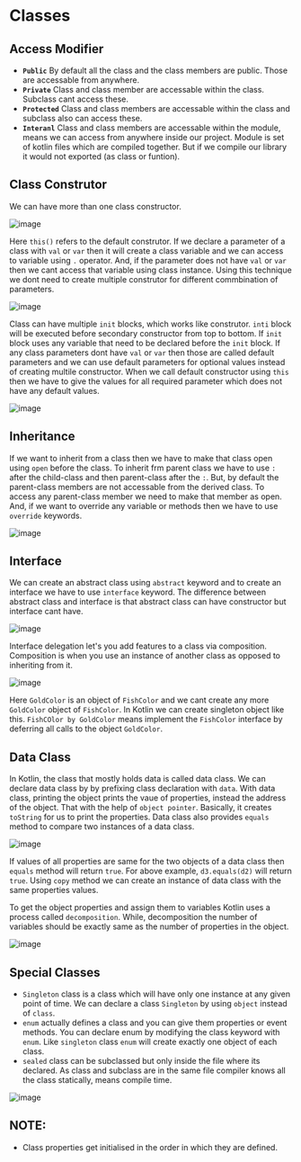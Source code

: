 # Classes

## Access Modifier
- **`Public`** By default all the class and the class members are public. Those are accessable from anywhere.
- **`Private`** Class and class member are accessable within the class. Subclass cant access these.
- **`Protected`** Class and class members are accessable within the class and subclass also can access these.
- **`Interanl`** Class and class members are accessable within the module, means we can access from anywhere inside our project. Module is set of kotlin files which are compiled together. But if we compile our library it would not exported (as class or funtion).

## Class Construtor
We can have more than one class constructor.

![image](https://github.com/user-attachments/assets/342fb9af-6dec-49fd-b0bb-ba5b26eeb2e9)

Here `this()` refers to the default construtor. If we declare a parameter of a class with `val` or `var` then it will create a class variable and we can access to variable using `.` operator. And, if the parameter does not have `val` or `var` then we cant access that variable using class instance. Using this technique we dont need to create multiple construtor for different commbination of parameters.

![image](https://github.com/user-attachments/assets/581d6e5c-0da3-4693-9e80-b911d70c2a00)

Class can have multiple `init` blocks, which works like construtor. `inti` block will be executed before secondary constructor from top to bottom. If `init` block uses any variable that need to be declared before the `init` block. If any class parameters dont have `val` or `var` then those are called default parameters and we can use default parameters for optional values instead of creating multile constructor. When we call default constructor using `this` then we have to give the values for all required parameter which does not have any default values.

![image](https://github.com/user-attachments/assets/e7baeb11-90eb-4128-aba4-d8d10b31036f)

## Inheritance
If we want to inherit from a class then we have to make that class open using `open` before the class. To inherit frm parent class we have to use `:` after the child-class and then parent-class after the `:`. But, by default the parent-class members are not accessable from the derived class. To access any parent-class member we need to make that member as open. And, if we want to override any variable or methods then we have to use `override` keywords.

![image](https://github.com/user-attachments/assets/471211d3-aa56-42ff-ab81-9c8aa2eefac8)

## Interface
We can create an abstract class using `abstract` keyword and to create an interface we have to use `interface` keyword. The difference between abstract class and interface is that abstract class can have constructor but interface cant have.

![image](https://github.com/user-attachments/assets/cabb1eca-c1b3-4631-aedb-2940d0f76a09)

Interface delegation let's you add features to a class via composition. Composition is when you use an instance of another class as opposed to inheriting from it. 

![image](https://github.com/user-attachments/assets/d5f3dd94-a672-414b-9fa3-5d6346267d68)

Here `GoldColor` is an object of `FishColor` and we cant create any more `GoldColor` object of `FishColor`. In Kotlin we can create singleton object like this. `FishCOlor by GoldColor` means implement the `FishColor` interface by deferring all calls to the object `GoldColor`. 

## Data Class
In Kotlin, the class that mostly holds data is called data class. We can declare data class by by prefixing class declaration with `data`. With data class, printing the object prints the vaue of properties, instead the address of the object. That with the help of `object pointer`. Basically, it creates `toString` for us to print the properties. Data class also provides `equals` method to compare two instances of a data class. 

![image](https://github.com/user-attachments/assets/0eacaec9-2ce4-4069-b0a0-04770ef2b91b)

If values of all properties are same for the two objects of a data class then `equals` method will return `true`. For above example, `d3.equals(d2)` will return `true`. Using `copy` method we can create an instance of data class with the same properties values. 

To get the object properties and assign them to variables Kotlin uses a process called `decomposition`. While, decomposition the number of variables should be exactly same as the number of properties in the object.

![image](https://github.com/user-attachments/assets/97e07a31-dc35-45f7-a9e1-92d0023466e1)

## Special Classes
- `Singleton` class is a class which will have only one instance at any given point of time. We can declare a class `Singleton` by using `object` instead of `class`.
- `enum` actually defines a class and you can give them properties or event methods. You can declare enum by modifying the class keyword with `enum`. Like `singleton` class `enum` will create exactly one object of each class.
- `sealed` class can be subclassed but only inside the file where its declared. As class and subclass are in the same file compiler knows all the class statically, means compile time.

![image](https://github.com/user-attachments/assets/cc38c86e-8386-46f5-a129-d6000061996b)

## NOTE:
- Class properties get initialised in the order in which they are defined.
